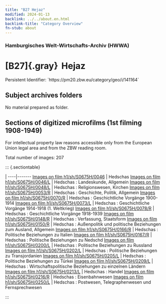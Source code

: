 ```yaml
---
title: "B27 Hejaz"
modified: 2024-01-13
backlink: ../../about.en.html
backlink-title: "Category Overview"
fn-stub: about
---
```


### Hamburgisches Welt-Wirtschafts-Archiv (HWWA)

# [B27]{.gray}&#8201; Hejaz

<div class="hint">Persistent Identifier: `https://pm20.zbw.eu/category/geo/i/141164`</div>







## Subject archives folders








No material prepared as folder.



<a id="filmsections" />

## Sections of digitized microfilms (1st filming 1908-1949)

<p>For intellectual property law reasons accessible only from the European Union legal area and from the ZBW reading room.</p>



<p>Total number of images: 207</p>




::: {.sectiontable}

 | 
----|-------
<a class="btn" href="https://pm20.zbw.eu/film/h1/sh/S0675H/0046" rel="nofollow">Images on film h1/sh/S0675H/0046</a> | Hedschas
<a class="btn" href="https://pm20.zbw.eu/film/h1/sh/S0675H/0046/L" rel="nofollow">Images on film h1/sh/S0675H/0046/L</a> | Hedschas : Landeskunde, Allgemein
<a class="btn" href="https://pm20.zbw.eu/film/h1/sh/S0675H/0048/L" rel="nofollow">Images on film h1/sh/S0675H/0048/L</a> | Hedschas : Religionswesen, Kirchen
<a class="btn" href="https://pm20.zbw.eu/film/h1/sh/S0675H/0053/R" rel="nofollow">Images on film h1/sh/S0675H/0053/R</a> | Hedschas : Geschichte, Politik, Allgemein
<a class="btn" href="https://pm20.zbw.eu/film/h1/sh/S0675H/0070/R" rel="nofollow">Images on film h1/sh/S0675H/0070/R</a> | Hedschas : Geschichtliche Vorgänge 1900-1914
<a class="btn" href="https://pm20.zbw.eu/film/h1/sh/S0675H/0073/L" rel="nofollow">Images on film h1/sh/S0675H/0073/L</a> | Hedschas : Geschichtliche Vorgänge 1914-1918 (1. Weltkrieg)
<a class="btn" href="https://pm20.zbw.eu/film/h1/sh/S0675H/0078/R" rel="nofollow">Images on film h1/sh/S0675H/0078/R</a> | Hedschas : Geschichtliche Vorgänge 1918-1939
<a class="btn" href="https://pm20.zbw.eu/film/h1/sh/S0675H/0148/R" rel="nofollow">Images on film h1/sh/S0675H/0148/R</a> | Hedschas : Verfassung, Staatsform
<a class="btn" href="https://pm20.zbw.eu/film/h1/sh/S0675H/0150/R" rel="nofollow">Images on film h1/sh/S0675H/0150/R</a> | Hedschas : Außenpolitik und politische Beziehungen zum Ausland, Allgemein
<a class="btn" href="https://pm20.zbw.eu/film/h1/sh/S0675H/0166/R" rel="nofollow">Images on film h1/sh/S0675H/0166/R</a> | Hedschas : Politische Beziehungen zu Italien
<a class="btn" href="https://pm20.zbw.eu/film/h1/sh/S0675H/0167/R" rel="nofollow">Images on film h1/sh/S0675H/0167/R</a> | Hedschas : Politische Beziehungen zu Nedschd
<a class="btn" href="https://pm20.zbw.eu/film/h1/sh/S0675H/0200/L" rel="nofollow">Images on film h1/sh/S0675H/0200/L</a> | Hedschas : Politische Beziehungen zu Russland
<a class="btn" href="https://pm20.zbw.eu/film/h1/sh/S0675H/0202/L" rel="nofollow">Images on film h1/sh/S0675H/0202/L</a> | Hedschas : Politische Beziehungen zu Transjordanien
<a class="btn" href="https://pm20.zbw.eu/film/h1/sh/S0675H/0205/L" rel="nofollow">Images on film h1/sh/S0675H/0205/L</a> | Hedschas : Politische Beziehungen zu Türkei
<a class="btn" href="https://pm20.zbw.eu/film/h1/sh/S0675H/0209/L" rel="nofollow">Images on film h1/sh/S0675H/0209/L</a> | Hedschas : Wirtschaftspolitische Beziehungen zu einzelnen Ländern
<a class="btn" href="https://pm20.zbw.eu/film/h1/sh/S0675H/0213/L" rel="nofollow">Images on film h1/sh/S0675H/0213/L</a> | Hedschas : Handel
<a class="btn" href="https://pm20.zbw.eu/film/h1/sh/S0675H/0216/R" rel="nofollow">Images on film h1/sh/S0675H/0216/R</a> | Hedschas : Eisenbahnwesen
<a class="btn" href="https://pm20.zbw.eu/film/h1/sh/S0675H/0250/L" rel="nofollow">Images on film h1/sh/S0675H/0250/L</a> | Hedschas : Postwesen, Telegraphenwesen und Fernsprechwesen


:::













